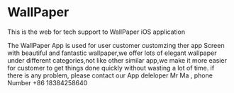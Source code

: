 # WallPaper
This is the web for tech support to WallPaper iOS application

The WallPaper App is used for user customer customzing ther app Screen with beautiful and fantastic wallpaper,we offer lots of elegant wallpaper under different categories,not like other similar app,we make it more easier for customer to get things done quickly without wasting a lot of time. if there is any problem, please contact our App deleloper Mr Ma , phone Number  +86 18384258640


